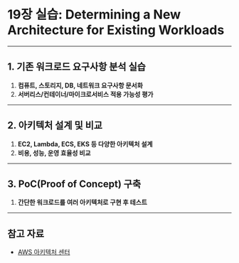 # 19장 실습: Determining a New Architecture for Existing Workloads

---

## 1. 기존 워크로드 요구사항 분석 실습

1. **컴퓨트, 스토리지, DB, 네트워크 요구사항 문서화**
2. **서버리스/컨테이너/마이크로서비스 적용 가능성 평가**

---

## 2. 아키텍처 설계 및 비교

1. **EC2, Lambda, ECS, EKS 등 다양한 아키텍처 설계**
2. **비용, 성능, 운영 효율성 비교**

---

## 3. PoC(Proof of Concept) 구축

1. **간단한 워크로드를 여러 아키텍처로 구현 후 테스트**

---

## 참고 자료

- [AWS 아키텍처 센터](https://aws.amazon.com/ko/architecture/)
